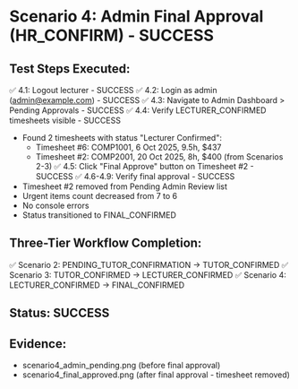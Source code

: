 # Scenario 4: Admin Final Approval (HR_CONFIRM) - SUCCESS

## Test Steps Executed:
✅ 4.1: Logout lecturer - SUCCESS
✅ 4.2: Login as admin (admin@example.com) - SUCCESS
✅ 4.3: Navigate to Admin Dashboard > Pending Approvals - SUCCESS
✅ 4.4: Verify LECTURER_CONFIRMED timesheets visible - SUCCESS
  - Found 2 timesheets with status "Lecturer Confirmed":
    - Timesheet #6: COMP1001, 6 Oct 2025, 9.5h, $437
    - Timesheet #2: COMP2001, 20 Oct 2025, 8h, $400 (from Scenarios 2-3)
✅ 4.5: Click "Final Approve" button on Timesheet #2 - SUCCESS
✅ 4.6-4.9: Verify final approval - SUCCESS
  - Timesheet #2 removed from Pending Admin Review list
  - Urgent items count decreased from 7 to 6
  - No console errors
  - Status transitioned to FINAL_CONFIRMED

## Three-Tier Workflow Completion:
✅ Scenario 2: PENDING_TUTOR_CONFIRMATION → TUTOR_CONFIRMED
✅ Scenario 3: TUTOR_CONFIRMED → LECTURER_CONFIRMED
✅ Scenario 4: LECTURER_CONFIRMED → FINAL_CONFIRMED

## Status: SUCCESS
## Evidence:
- scenario4_admin_pending.png (before final approval)
- scenario4_final_approved.png (after final approval - timesheet removed)

